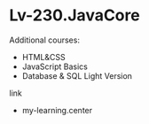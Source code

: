 # Lv-230.JavaCore

Additional courses:

- HTML&CSS
- JavaScript Basics
- Database & SQL Light Version

link
 - my-learning.center
